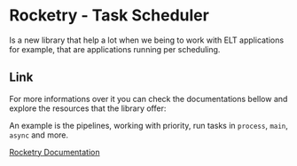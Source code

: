 # Rocketry - Task Scheduler

Is a new library that help a lot when we being to work with ELT applications for example, that are applications running per scheduling.

## Link

For more informations over it you can check the documentations bellow and explore the resources that the library offer:

An example is the pipelines, working with priority, run tasks in `process`, `main`, `async` and more.

[Rocketry Documentation](https://rocketry.readthedocs.io/en/stable/)
